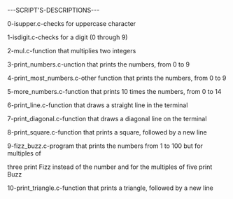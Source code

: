 ---SCRIPT'S-DESCRIPTIONS---

0-isupper.c-checks for uppercase character

1-isdigit.c-checks for a digit (0 through 9)

2-mul.c-function that multiplies two integers

3-print_numbers.c-unction that prints the numbers, from 0 to 9

4-print_most_numbers.c-other function that prints the numbers, from 0 to 9

5-more_numbers.c-function that prints 10 times the numbers, from 0 to 14

6-print_line.c-function that draws a straight line in the terminal

7-print_diagonal.c-function that draws a diagonal line on the terminal

8-print_square.c-function that prints a square, followed by a new line

9-fizz_buzz.c-program that prints the numbers from 1 to 100 but for multiples of

three print Fizz instead of the number and for the multiples of five print Buzz

10-print_triangle.c-function that prints a triangle, followed by a new line
